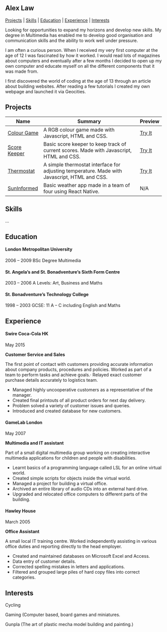 ## Alex Law
[Projects](#projects) | [Skills](#skills) | [Education](#education) | [Experience](#experience) | [Interests](#interests)

Looking for opportunities to expand my horizons and develop new skills.  My degree in Multimedia has enabled me to develop good organisation and communication skills and the ability to work well under pressure.

I am often a curious person.  When I received my very first computer at the age of 12 I was fascinated by how it worked.  I would read lots of magazines about computers and eventually after a few months I decided to open up my own computer and educate myself on all the different components that it was made from.

I first discovered the world of coding at the age of 13 through an article about building websites.  After reading a few tutorials I created my own webpage and launched it via Geocities.


## Projects

| Name  | Summary | Preview |
| ------------- | ------------- | ------------- |
| [Colour Game](https://github.com/Achlaw/js_colour_game)   | A RGB colour game made with Javascript, HTML and CSS.  | [Try It](https://secure-river-48464.herokuapp.com/) |
| [Score Keeper](https://github.com/Achlaw/js_score_keeper) | Basic score keeper to keep track of current scores.  Made with Javascript, HTML and CSS.  | [Try It](https://still-everglades-88739.herokuapp.com/) |
| [Thermostat](https://github.com/Achlaw/thermostat_js) | A simple thermostat interface for adjusting temperature.  Made with Javascript, HTML and CSS. | [Try It](http://htmlpreview.github.io/?https://github.com/Achlaw/thermostat_js/blob/master/index.html) |
| [SunInformed](https://github.com/JayWebDevCom/Sunny-App) | Basic weather app made in a team of four using React Native. | N/A |


## Skills ##
…


## Education ##

#### London Metropolitan University
2006 – 2009
BSc Degree Multimedia

#### St. Angela’s and St. Bonadventure’s Sixth Form Centre
2003 – 2006
A Levels: Art, Business and Maths

#### St. Bonadventure’s Technology College
1998 – 2003
GCSE: 11 A – C including English and Maths

## Experience ##
#### Swire Coca-Cola HK
May 2015


**Customer Service and Sales**

The first point of contact with customers providing accurate information about company products, procedures and policies.  Worked as part of a team to perform tasks and achieve goals.·  Relayed exact customer purchase details accurately to logistics team.
-   Managed highly uncooperative customers as a representative of the manager.
-   Created final printouts of all product orders for next day delivery.
-   Problem solved a variety of customer issues and queries.
-   Introduced and created database for new customers.

#### GameLab London
May 2007


**Multimedia and IT assistant**

Part of a small digital multimedia group working on creating interactive multimedia applications for children and people with disabilities.
-   Learnt basics of a programming language called LSL for an online virtual world.
-   Created simple scripts for objects inside the virtual world.
-   Managed a project for building a virtual office.
-   Archived an entire library of audio CDs into an external hard drive.
-   Upgraded and relocated office computers to different parts of the building.

#### Hawley House
March 2005


**Office Assistant**

A small local IT training centre.  Worked independently assisting in various office duties and reporting directly to the head employer.
-   Created and maintained databases on Microsoft Excel and Access.
-   Data entry of customer details.
-   Corrected spelling mistakes in letters and applications.
-   Filtered and grouped large piles of hard copy files into correct categories.

## Interests ##
Cycling

Gaming (Computer based, board games and miniatures.

Gunpla (The art of plastic mecha model building and painting.)
